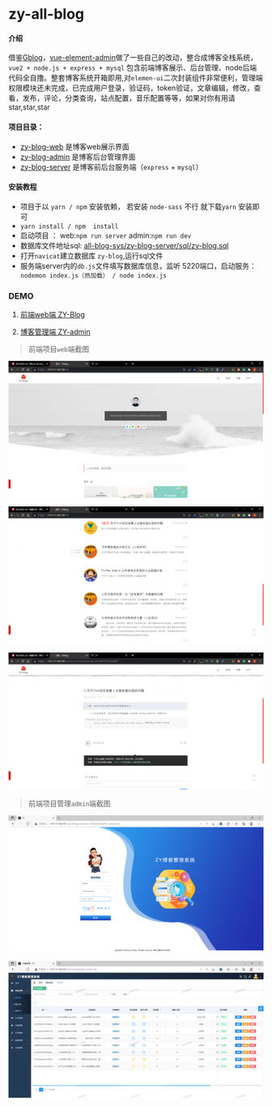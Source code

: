 # zy-all-blog

#### 介绍
借鉴[Gblog](https://gitee.com/fengziy/Gblog)，[vue-element-admin](https://gitee.com/fengziy/Gblog)做了一些自己的改动，整合成博客全栈系统，`vue2 + node.js + express + mysql` 包含前端博客展示、后台管理、node后端代码全自撸。整套博客系统开箱即用,对`elemen-ui`二次封装组件非常便利，管理端权限模块还未完成，已完成用户登录，验证码，token验证，文章编辑，修改，查看，发布，评论，分类查询，站点配置，音乐配置等等，如果对你有用请star,star,star

#### 项目目录：

- [zy-blog-web](https://gitee.com/Z568_568/all-blog-sys/tree/master/zy-blog-web) 是博客web展示界面
- [zy-blog-admin](https://gitee.com/Z568_568/all-blog-sys/tree/master/zy-blog-admin) 是博客后台管理界面
- [zy-blog-server](https://gitee.com/Z568_568/all-blog-sys/tree/master/zy-blog-server) 是博客前后台服务端（`express` + `mysql`）

#### 安装教程

- 项目于以 `yarn / npm`  安装依赖， 若安装 `node-sass` 不行 就下载`yarn` 安装即可
- `yarn install / npm  install`
- 启动项目 ： web:`npm run server`  admin:`npm run dev`
- 数据库文件地址sql:  [all-blog-sys/zy-blog-server/sql/zy-blog.sql](https://gitee.com/Z568_568/all-blog-sys/blob/master/zy-blog-server/sql/zy-blog.sql)
- 打开`navicat`建立数据库 `zy-blog`,运行sql文件 
- 服务端server内的`db.js`文件填写数据库信息，监听 5220端口，启动服务：`nodemon index.js（热加载） / node index.js`

### DEMO 
1.  [前端web端 ZY-Blog](http://zhouyi.run/#/)

2.  [博客管理端 ZY-admin](http://zhouyi.run:5221/#/login?redirect=%2F)

> 前端项目`web`端截图

![输入图片说明](DOC/img/%E9%A6%96%E9%A1%B5%20-%20ZYblog%20-%20Google%20Chrome%202022_2_20%2017_20_55.png)

![输入图片说明](DOC/img/%E9%A6%96%E9%A1%B5%20-%20ZYblog%20-%20Google%20Chrome%202022_2_20%2017_21_55.png)

![输入图片说明](DOC/img/%E9%A6%96%E9%A1%B5%20-%20ZYblog%20-%20Google%20Chrome%202022_2_20%2017_23_46.png)


> 前端项目管理`admin`端截图

![输入图片说明](DOC/img/ZY%20-%20%E7%94%A8%E6%88%B7%E9%85%8D%E7%BD%AE%201%20-%20Microsoft%E2%80%8B%20Edge%202022_2_20%2017_24_59.png)

![输入图片说明](DOC/img/ZY%20-%20%E7%94%A8%E6%88%B7%E9%85%8D%E7%BD%AE%201%20-%20Microsoft%E2%80%8B%20Edge%202022_2_20%2017_25_54.png)

